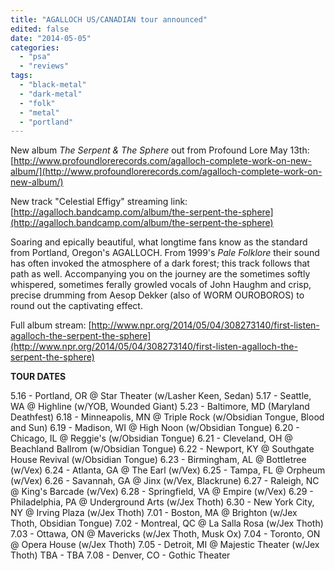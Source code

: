 ```yaml
---
title: "AGALLOCH US/CANADIAN tour announced"
edited: false
date: "2014-05-05"
categories:
  - "psa"
  - "reviews"
tags:
  - "black-metal"
  - "dark-metal"
  - "folk"
  - "metal"
  - "portland"
---
```


New album _The Serpent & The Sphere_ out from Profound Lore May 13th: [http://www.profoundlorerecords.com/agalloch-complete-work-on-new-album/](http://www.profoundlorerecords.com/agalloch-complete-work-on-new-album/)

New track "Celestial Effigy" streaming link: [http://agalloch.bandcamp.com/album/the-serpent-the-sphere](http://agalloch.bandcamp.com/album/the-serpent-the-sphere)

Soaring and epically beautiful, what longtime fans know as the standard from Portland, Oregon's AGALLOCH. From 1999's _Pale Folklore_ their sound has often invoked the atmosphere of a dark forest; this track follows that path as well. Accompanying you on the journey are the sometimes softly whispered, sometimes ferally growled vocals of John Haughm and crisp, precise drumming from Aesop Dekker (also of WORM OUROBOROS) to round out the captivating effect.

Full album stream: [http://www.npr.org/2014/05/04/308273140/first-listen-agalloch-the-serpent-the-sphere](http://www.npr.org/2014/05/04/308273140/first-listen-agalloch-the-serpent-the-sphere)

**TOUR DATES**

5.16 - Portland, OR @ Star Theater (w/Lasher Keen, Sedan) 5.17 - Seattle, WA @ Highline (w/YOB, Wounded Giant) 5.23 - Baltimore, MD (Maryland Deathfest) 6.18 - Minneapolis, MN @ Triple Rock (w/Obsidian Tongue, Blood and Sun) 6.19 - Madison, WI @ High Noon (w/Obsidian Tongue) 6.20 - Chicago, IL @ Reggie's (w/Obsidian Tongue) 6.21 - Cleveland, OH @ Beachland Ballrom (w/Obsidian Tongue) 6.22 - Newport, KY @ Southgate House Revival (w/Obsidian Tongue) 6.23 - Birmingham, AL @ Bottletree (w/Vex) 6.24 - Atlanta, GA @ The Earl (w/Vex) 6.25 - Tampa, FL @ Orpheum (w/Vex) 6.26 - Savannah, GA @ Jinx (w/Vex, Blackrune) 6.27 - Raleigh, NC @ King's Barcade (w/Vex) 6.28 - Springfield, VA @ Empire (w/Vex) 6.29 - Philadelphia, PA @ Underground Arts (w/Jex Thoth) 6.30 - New York City, NY @ Irving Plaza (w/Jex Thoth) 7.01 - Boston, MA @ Brighton (w/Jex Thoth, Obsidian Tongue) 7.02 - Montreal, QC @ La Salla Rosa (w/Jex Thoth) 7.03 - Ottawa, ON @ Mavericks (w/Jex Thoth, Musk Ox) 7.04 - Toronto, ON @ Opera House (w/Jex Thoth) 7.05 - Detroit, MI @ Majestic Theater (w/Jex Thoth) TBA - TBA 7.08 - Denver, CO - Gothic Theater
